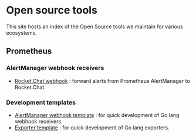# Open source tools

This site hosts an index of the Open Source tools we maintain for various ecosystems.

## Prometheus

### AlertManager webhook receivers
- [Rocket.Chat webhook](https://github.com/FXinnovation/alertmanager-webhook-rocketchat) : forward alerts from Prometheus AlertManager to Rocket.Chat.

### Development templates
- [AlertManager webhook template](https://github.com/FXinnovation/alertmanager-webhook-template) : for quick development of Go lang webhook receivers.
- [Exporter template](https://github.com/FXinnovation/exporter-template) : for quick development of Go lang exporters.

